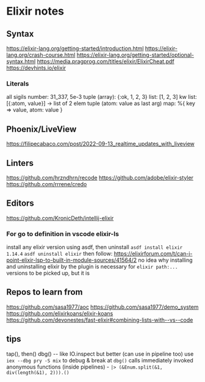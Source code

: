 # Elixir notes

## Syntax
https://elixir-lang.org/getting-started/introduction.html
https://elixir-lang.org/crash-course.html
https://elixir-lang.org/getting-started/optional-syntax.html
https://media.pragprog.com/titles/elixir/ElixirCheat.pdf
https://devhints.io/elixir
### Literals
all sigils
number: 31_337, 5e-3
tuple (array): {:ok, 1, 2, 3}
list: [1, 2, 3]
kw list: [{:atom, value}] -> list of 2 elem tuple (atom: value as last arg)
map: %{ key => value, atom: value }

## Phoenix/LiveView
https://filipecabaco.com/post/2022-09-13_realtime_updates_with_liveview

## Linters
https://github.com/hrzndhrn/recode
https://github.com/adobe/elixir-styler
https://github.com/rrrene/credo

## Editors
https://github.com/KronicDeth/intellij-elixir
### For go to definition in vscode elixir-ls
install any elixir version using asdf, then uninstall
`asdf install elixir 1.14.4`
`asdf uninstall elixir`
then follow:
https://elixirforum.com/t/can-i-point-elixir-lsp-to-built-in-module-sources/41564/2
no idea why installing and uninstalling elixir by the plugin is necessary for `elixir path:...` versions to be picked up, but it is

## Repos to learn from
https://github.com/sasa1977/aoc
https://github.com/sasa1977/demo_system
https://github.com/elixirkoans/elixir-koans
https://github.com/devonestes/fast-elixir#combining-lists-with--vs--code

## tips
tap(), then()
dbg() -- like IO.inspect but better (can use in pipeline too)
use `iex --dbg pry -S mix` to debug & break at `dbg()` calls
immediately invoked anonymous functions (inside pipelines) - `|> (&Enum.split(&1, div(length(&1), 2))).()`
